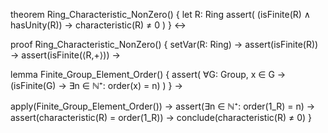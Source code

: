 theorem Ring_Characteristic_NonZero() {
  let R: Ring
  assert(
    (isFinite(R) ∧ hasUnity(R)) →
    characteristic(R) ≠ 0
  )
} ↔

proof Ring_Characteristic_NonZero() {
  setVar(R: Ring) →
  assert(isFinite(R)) →
  assert(isFinite(⟨R,+⟩)) →
  
  lemma Finite_Group_Element_Order() {
    assert(
      ∀G: Group, x ∈ G →
      (isFinite(G) → ∃n ∈ ℕ⁺: order(x) = n)
    )
  } →
  
  apply(Finite_Group_Element_Order()) →
  assert(∃n ∈ ℕ⁺: order(1_R) = n) →
  assert(characteristic(R) = order(1_R)) →
  conclude(characteristic(R) ≠ 0)
}